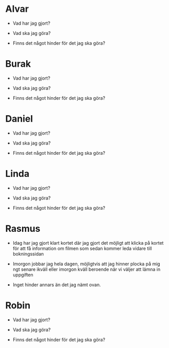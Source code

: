 # Alvar

   * Vad har jag gjort? 

   * Vad ska jag göra?  

   * Finns det något hinder för det jag ska göra?


# Burak

   * Vad har jag gjort? 

   * Vad ska jag göra?  

   * Finns det något hinder för det jag ska göra?


# Daniel

   * Vad har jag gjort? 

   * Vad ska jag göra?  

   * Finns det något hinder för det jag ska göra?


# Linda

   * Vad har jag gjort? 

   * Vad ska jag göra?  

   * Finns det något hinder för det jag ska göra?


# Rasmus

   * Idag har jag gjort klart kortet där jag gjort det möjligt att klicka på kortet för att få information om filmen som sedan kommer leda vidare till        bokningssidan 

   * Imorgon jobbar jag hela dagen, möjligtvis att jag hinner plocka på mig ngt senare ikväll eller imorgon kväll beroende när vi väljer att lämna in          uppgiften 

   * Inget hinder annars än det jag nämt ovan. 


# Robin

   * Vad har jag gjort? 

   * Vad ska jag göra?  

   * Finns det något hinder för det jag ska göra?
